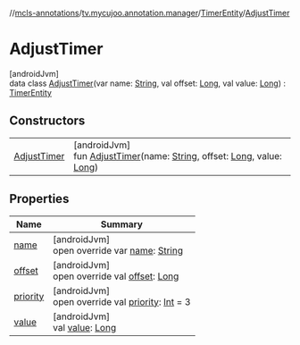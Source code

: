 //[mcls-annotations](../../../../index.md)/[tv.mycujoo.annotation.manager](../../index.md)/[TimerEntity](../index.md)/[AdjustTimer](index.md)

# AdjustTimer

[androidJvm]\
data class [AdjustTimer](index.md)(var name: [String](https://kotlinlang.org/api/latest/jvm/stdlib/kotlin/-string/index.html), val offset: [Long](https://kotlinlang.org/api/latest/jvm/stdlib/kotlin/-long/index.html), val value: [Long](https://kotlinlang.org/api/latest/jvm/stdlib/kotlin/-long/index.html)) : [TimerEntity](../index.md)

## Constructors

| | |
|---|---|
| [AdjustTimer](-adjust-timer.md) | [androidJvm]<br>fun [AdjustTimer](-adjust-timer.md)(name: [String](https://kotlinlang.org/api/latest/jvm/stdlib/kotlin/-string/index.html), offset: [Long](https://kotlinlang.org/api/latest/jvm/stdlib/kotlin/-long/index.html), value: [Long](https://kotlinlang.org/api/latest/jvm/stdlib/kotlin/-long/index.html)) |

## Properties

| Name | Summary |
|---|---|
| [name](name.md) | [androidJvm]<br>open override var [name](name.md): [String](https://kotlinlang.org/api/latest/jvm/stdlib/kotlin/-string/index.html) |
| [offset](offset.md) | [androidJvm]<br>open override val [offset](offset.md): [Long](https://kotlinlang.org/api/latest/jvm/stdlib/kotlin/-long/index.html) |
| [priority](priority.md) | [androidJvm]<br>open override val [priority](priority.md): [Int](https://kotlinlang.org/api/latest/jvm/stdlib/kotlin/-int/index.html) = 3 |
| [value](value.md) | [androidJvm]<br>val [value](value.md): [Long](https://kotlinlang.org/api/latest/jvm/stdlib/kotlin/-long/index.html) |

